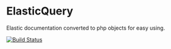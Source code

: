 # ElasticQuery
Elastic documentation converted to php objects for easy using.

[![Build Status](https://travis-ci.org/Spameri/ElasticQuery.svg?branch=master)](https://travis-ci.org/Spameri/ElasticQuery)
